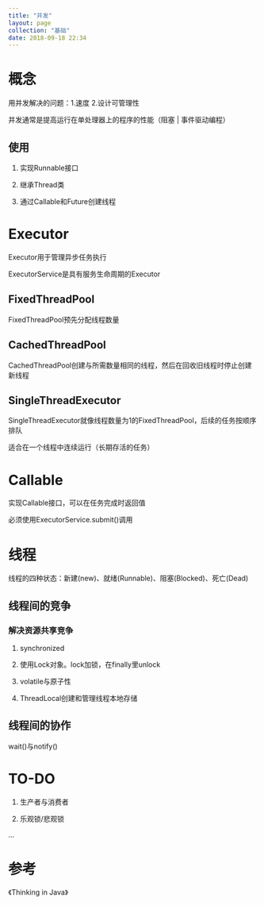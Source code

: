 ```yaml
---
title: "并发"
layout: page
collection: "基础"
date: 2018-09-18 22:34
---
```


# 概念

用并发解决的问题：1.速度 2.设计可管理性

并发通常是提高运行在单处理器上的程序的性能（阻塞 | 事件驱动编程）

## 使用

1. 实现Runnable接口

2. 继承Thread类

3. 通过Callable和Future创建线程

# Executor

Executor用于管理异步任务执行

ExecutorService是具有服务生命周期的Executor

## FixedThreadPool

FixedThreadPool预先分配线程数量

## CachedThreadPool

CachedThreadPool创建与所需数量相同的线程，然后在回收旧线程时停止创建新线程

## SingleThreadExecutor

SingleThreadExecutor就像线程数量为1的FixedThreadPool，后续的任务按顺序排队

适合在一个线程中连续运行（长期存活的任务）

# Callable

实现Callable接口，可以在任务完成时返回值

必须使用ExecutorService.submit()调用

# 线程

线程的四种状态：新建(new)、就绪(Runnable)、阻塞(Blocked)、死亡(Dead)

## 线程间的竞争

### 解决资源共享竞争

1. synchronized

2. 使用Lock对象。lock加锁，在finally里unlock

3. volatile与原子性

4. ThreadLocal创建和管理线程本地存储

## 线程间的协作

wait()与notify()

# TO-DO

1. 生产者与消费者

2. 乐观锁/悲观锁

...

# 参考

《Thinking in Java》